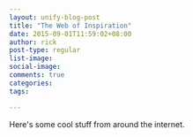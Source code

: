 ```yaml
---
layout: unify-blog-post
title: "The Web of Inspiration"
date: 2015-09-01T11:59:02+08:00
author: rick 
post-type: regular
list-image:
social-image:
comments: true
categories:
tags:

---
```


Here's some cool stuff from around the internet.


